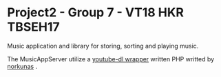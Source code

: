 # Project2 - Group 7 - VT18 HKR TBSEH17

Music application and library for storing, sorting and playing music. 

The MusicAppServer utilize a [youtube-dl wrapper](https://github.com/norkunas/youtube-dl-php) written PHP writted by [norkunas](https://github.com/norkunas/) .

